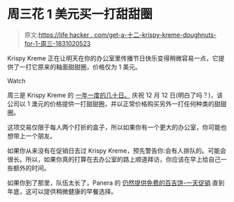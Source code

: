 # 周三花 1 美元买一打甜甜圈

> 原文:[https://life hacker . com/get-a-十二-krispy-kreme-doughnuts-for-1-周三-1831020523](https://lifehacker.com/get-a-dozen-krispy-kreme-doughnuts-for-1-on-wednesday-1831020523)

Krispy Kreme 正在让明天在你的办公室里传播节日快乐变得稍微容易一点，它提供了一打它原来的釉面甜甜圈，价格仅为 1 美元。

Watch

周三是 Krispy Kreme 的 [一年一度的几十日。](https://twitter.com/krispykreme/status/1071901806874255360?ref_src=twsrc%5Etfw%7Ctwcamp%5Etweetembed%7Ctwterm%5E1071901806874255360&ref_url=https%3A%2F%2Fwww.usatoday.com%2Fstory%2Fmoney%2F2018%2F12%2F11%2Fkrispy-kreme-day-dozens-1-deal-wednesday%2F2265940002%2F) 庆祝 12 月 12 日(明白了吗？)，该公司以 1 澳元的价格提供一打甜甜圈，并以正常价格购买另外一打任何种类的甜甜圈。

这项交易仅限于每人两个打折的盒子，所以如果你有一个更大的办公室，你可能也想带上一个朋友。

如果你从来没有在促销日去过 Krispy Kreme，预先警告你:会有人排队的。可能会很长。所以，如果你真的打算在去办公室的路上顺道拜访，你应该在早上给自己一些额外的时间。

如果你到了那里，队伍太长了，Panera 的 [仍然提供免费的百吉饼-一天促销](https://lifehacker.com/get-a-free-bagel-a-day-for-the-rest-of-2018-when-you-si-1830865915) 直到年底，这可以提供稍微健康的早餐选择。